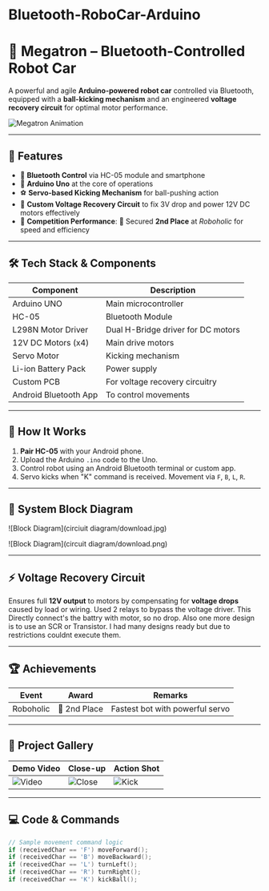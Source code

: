 # Bluetooth-RoboCar-Arduino
# 🤖 Megatron – Bluetooth-Controlled Robot Car

A powerful and agile **Arduino-powered robot car** controlled via Bluetooth, equipped with a **ball-kicking mechanism** and an engineered **voltage recovery circuit** for optimal motor performance.

![Megatron Animation](images/megatron-demo.gif)

---

## 🚀 Features

- 🔷 **Bluetooth Control** via HC-05 module and smartphone
- 🧠 **Arduino Uno** at the core of operations
- ⚽ **Servo-based Kicking Mechanism** for ball-pushing action
- 🔋 **Custom Voltage Recovery Circuit** to fix 3V drop and power 12V DC motors effectively
- 🏁 **Competition Performance**: 🥈 Secured **2nd Place** at *Roboholic* for speed and efficiency

---

## 🛠️ Tech Stack & Components

| Component              | Description                           |
|------------------------|---------------------------------------|
| Arduino UNO            | Main microcontroller                  |
| HC-05                  | Bluetooth Module                      |
| L298N Motor Driver     | Dual H-Bridge driver for DC motors    |
| 12V DC Motors (x4)     | Main drive motors                     |
| Servo Motor            | Kicking mechanism                     |
| Li-ion Battery Pack    | Power supply                          |
| Custom PCB             | For voltage recovery circuitry        |
| Android Bluetooth App  | To control movements                  |

---

## 🔧 How It Works

1. **Pair HC-05** with your Android phone.
2. Upload the Arduino `.ino` code to the Uno.
3. Control robot using an Android Bluetooth terminal or custom app.
4. Servo kicks when "K" command is received. Movement via `F`, `B`, `L`, `R`.

---

## 🧩 System Block Diagram

![Block Diagram](circiuit diagram/download.jpg)

![Block Diagram](circuit diagram/download.png)

---

## ⚡ Voltage Recovery Circuit

Ensures full **12V output** to motors by compensating for **voltage drops** caused by load or wiring.
Used 2 relays to bypass the voltage driver. This Directly connect's the battry with motor, so no drop. Also one more design is to use an SCR or Transistor. I had many designs ready but due to restrictions couldnt execute them. 

---

## 🏆 Achievements

| Event       | Award        | Remarks                          |
|-------------|--------------|----------------------------------|
| Roboholic   | 🥈 2nd Place | Fastest bot with powerful servo  |

---

## 📸 Project Gallery

| Demo Video | Close-up | Action Shot |
|------------|----------|-------------|
| ![Video](images/demo1.gif) | ![Close](images/servo.png) | ![Kick](images/kick.gif) |

---

## 💻 Code & Commands

```cpp
// Sample movement command logic
if (receivedChar == 'F') moveForward();
if (receivedChar == 'B') moveBackward();
if (receivedChar == 'L') turnLeft();
if (receivedChar == 'R') turnRight();
if (receivedChar == 'K') kickBall();
